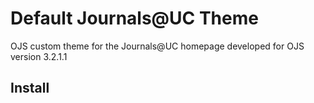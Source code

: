 # Default Journals@UC Theme

OJS custom theme for the Journals@UC homepage developed for OJS version 3.2.1.1

## Install
